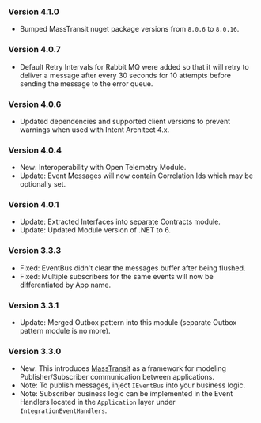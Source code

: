 ### Version 4.1.0

- Bumped MassTransit nuget package versions from `8.0.6` to `8.0.16`.

### Version 4.0.7

- Default Retry Intervals for Rabbit MQ were added so that it will retry to deliver a message after every 30 seconds for 10 attempts before sending the message to the error queue.

### Version 4.0.6

- Updated dependencies and supported client versions to prevent warnings when used with Intent Architect 4.x.

### Version 4.0.4

- New: Interoperability with Open Telemetry Module.
- Update: Event Messages will now contain Correlation Ids which may be optionally set.

### Version 4.0.1

- Update: Extracted Interfaces into separate Contracts module.
- Update: Updated Module version of .NET to 6.

### Version 3.3.3

- Fixed: EventBus didn't clear the messages buffer after being flushed.
- Fixed: Multiple subscribers for the same events will now be differentiated by App name.

### Version 3.3.1

- Update: Merged Outbox pattern into this module (separate Outbox pattern module is no more).

### Version 3.3.0

- New: This introduces [MassTransit](https://masstransit-project.com/) as a framework for modeling Publisher/Subscriber communication between applications.
- Note: To publish messages, inject `IEventBus` into your business logic.
- Note: Subscriber business logic can be implemented in the Event Handlers located in the `Application` layer under `IntegrationEventHandlers`.